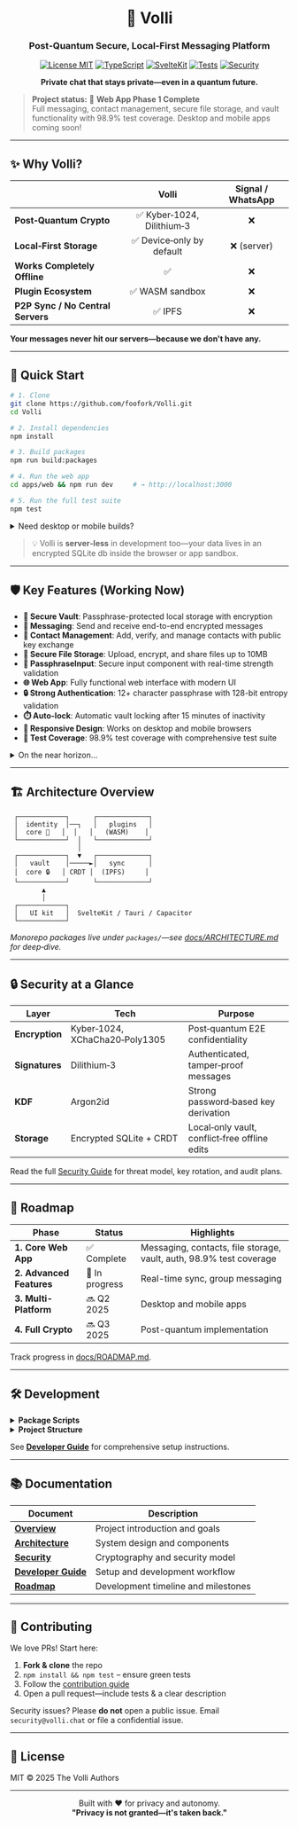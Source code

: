 <div align="center">

# 🔐 Volli

### Post‑Quantum Secure, Local‑First Messaging Platform

[![License MIT](https://img.shields.io/badge/License-MIT-blue.svg)](LICENSE)
[![TypeScript](https://img.shields.io/badge/TypeScript-2F74C0?logo=typescript&logoColor=white)](https://www.typescriptlang.org/)
[![SvelteKit](https://img.shields.io/badge/SvelteKit-FF3E00?logo=svelte&logoColor=white)](https://kit.svelte.dev/)
[![Tests](https://img.shields.io/badge/Coverage-98.9%25-brightgreen)]()
[![Security](https://img.shields.io/badge/Encryption-Post--Quantum-green)](docs/SECURITY.md)

**Private chat that stays private—even in a quantum future.**

</div>

> **Project status:** 🚀 **Web App Phase 1 Complete**  
> Full messaging, contact management, secure file storage, and vault functionality with 98.9% test coverage. Desktop and mobile apps coming soon!

---

## ✨ Why Volli?

|                                   |           Volli           | Signal / WhatsApp |
| --------------------------------- | :-----------------------: | :---------------: |
| **Post‑Quantum Crypto**           | ✅ Kyber‑1024, Dilithium‑3 |         ❌         |
| **Local‑First Storage**           |  ✅ Device‑only by default |     ❌ (server)    |
| **Works Completely Offline**      |             ✅             |         ❌         |
| **Plugin Ecosystem**              |       ✅ WASM sandbox      |         ❌         |
| **P2P Sync / No Central Servers** |           ✅ IPFS          |         ❌         |

**Your messages never hit our servers—because we don't have any.**

---

## 🚀 Quick Start

```bash
# 1. Clone
git clone https://github.com/foofork/Volli.git
cd Volli

# 2. Install dependencies
npm install

# 3. Build packages
npm run build:packages

# 4. Run the web app
cd apps/web && npm run dev     # → http://localhost:3000

# 5. Run the full test suite
npm test
```

<details>
<summary>Need desktop or mobile builds?</summary>

```bash
# Desktop (Tauri) - requires Rust
cd apps/desktop && npm run dev

# Mobile (Capacitor) - requires Xcode/Android Studio
cd apps/mobile && npm run dev
```

</details>

> 💡 Volli is **server‑less** in development too—your data lives in an encrypted SQLite db inside the browser or app sandbox.

---

## 🛡️ Key Features (Working Now)

* **🔐 Secure Vault**: Passphrase-protected local storage with encryption
* **💬 Messaging**: Send and receive end-to-end encrypted messages
* **👥 Contact Management**: Add, verify, and manage contacts with public key exchange
* **📁 Secure File Storage**: Upload, encrypt, and share files up to 10MB
* **🔑 PassphraseInput**: Secure input component with real-time strength validation
* **🌐 Web App**: Fully functional web interface with modern UI
* **🔒 Strong Authentication**: 12+ character passphrase with 128-bit entropy validation
* **⏱️ Auto-lock**: Automatic vault locking after 15 minutes of inactivity
* **📱 Responsive Design**: Works on desktop and mobile browsers
* **🧪 Test Coverage**: 98.9% test coverage with comprehensive test suite

<details>
<summary>On the near horizon…</summary>

* **Real-time Sync**: Multi-device synchronization
* **Desktop App**: Native Tauri application
* **Mobile Apps**: iOS and Android with Capacitor
* **Post-Quantum Crypto**: Full Kyber-1024 + Dilithium-3 implementation
* **Plugin System**: WASM-based extensibility
* **Group Messaging**: Multi-participant conversations

</details>

---

## 🏗️ Architecture Overview

```
 ┌────────────┐      ┌─────────────┐
 │  identity  │──┐   │   plugins   │
 │  core 🔑   │  │   │   (WASM)    │
 └────────────┘  │   └─────────────┘
                 │
 ┌────────────┐  ▼   ┌─────────────┐
 │   vault    │─────►│   sync      │
 │  core 🔒   │ CRDT │  (IPFS)     │
 └────────────┘      └─────────────┘
        ▲
        │
 ┌────────────┐
 │   UI kit   │  SvelteKit / Tauri / Capacitor
 └────────────┘
```

*Monorepo packages live under `packages/`—see [docs/ARCHITECTURE.md](docs/ARCHITECTURE.md) for deep‑dive.*

---

## 🔒 Security at a Glance

| Layer          | Tech                           | Purpose                                       |
| -------------- | ------------------------------ | --------------------------------------------- |
| **Encryption** | Kyber‑1024, XChaCha20‑Poly1305 | Post‑quantum E2E confidentiality              |
| **Signatures** | Dilithium‑3                    | Authenticated, tamper‑proof messages          |
| **KDF**        | Argon2id                       | Strong password‑based key derivation          |
| **Storage**    | Encrypted SQLite + CRDT        | Local‑only vault, conflict‑free offline edits |

Read the full [Security Guide](docs/SECURITY.md) for threat model, key rotation, and audit plans.

---

## 📅 Roadmap

| Phase                 | Status         | Highlights                           |
| --------------------- | -------------- | ------------------------------------ |
| **1. Core Web App**   | ✅ Complete     | Messaging, contacts, file storage, vault, auth, 98.9% test coverage |
| **2. Advanced Features** | 🚧 In progress | Real-time sync, group messaging      |
| **3. Multi-Platform** | 🔜 Q2 2025     | Desktop and mobile apps              |
| **4. Full Crypto**   | 🔜 Q3 2025     | Post-quantum implementation          |

Track progress in [docs/ROADMAP.md](docs/ROADMAP.md).

---

## 🛠️ Development

<details>
<summary><strong>Package Scripts</strong></summary>

```bash
# Package management
npm install              # Install all dependencies
npm run build:packages   # Build all packages
npm run clean            # Clean build artifacts

# Quality assurance  
npm run test             # Run all tests
npm run typecheck        # TypeScript validation
npm run lint             # Code linting

# Development
npm run dev              # Start development servers
```

</details>

<details>
<summary><strong>Project Structure</strong></summary>

```
volli/
├── packages/           # Core packages
│   ├── identity-core/  # Cryptography & identity
│   ├── vault-core/     # Encrypted storage  
│   ├── messaging/      # Message handling
│   ├── sync-ipfs/      # P2P synchronization
│   ├── plugins/        # Plugin system
│   └── ui-kit/         # Shared components
├── apps/              # Applications
│   ├── web/           # SvelteKit web app
│   ├── desktop/       # Tauri desktop app
│   └── mobile/        # Capacitor mobile app
└── docs/              # Documentation
```

</details>

See [**Developer Guide**](docs/DEVELOPER.md) for comprehensive setup instructions.

---

## 📚 Documentation

| Document | Description |
|----------|-------------|
| [**Overview**](docs/OVERVIEW.md) | Project introduction and goals |
| [**Architecture**](docs/ARCHITECTURE.md) | System design and components |
| [**Security**](docs/SECURITY.md) | Cryptography and security model |
| [**Developer Guide**](docs/DEVELOPER.md) | Setup and development workflow |
| [**Roadmap**](docs/ROADMAP.md) | Development timeline and milestones |

---

## 🤝 Contributing

We love PRs! Start here:

1. **Fork & clone** the repo
2. `npm install && npm test` – ensure green tests
3. Follow the [contribution guide](docs/DEVELOPER.md#contributing)
4. Open a pull request—include tests & a clear description

Security issues? Please **do not** open a public issue. Email `security@volli.chat` or file a confidential issue.

---

## 📄 License

MIT © 2025 The Volli Authors

---

<div align="center">

Built with ❤️ for privacy and autonomy.  
**"Privacy is not granted—it's taken back."**

</div>